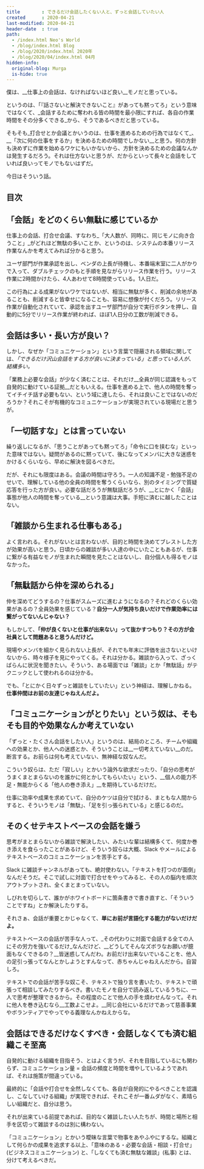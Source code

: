 ```yaml
---
title        : できるだけ会話したくない人と、ずっと会話していたい人
created      : 2020-04-21
last-modified: 2020-04-21
header-date  : true
path:
  - /index.html Neo's World
  - /blog/index.html Blog
  - /blog/2020/index.html 2020年
  - /blog/2020/04/index.html 04月
hidden-info:
  original-blog: Murga
  is-hide: true
---
```


僕は、__仕事上の会話は、なければないほど良い__モノだと思っている。

というのは、「『話さないと解決できないこと』があっても黙ってろ」という意味ではなくて、_会話するために奪われる皆の時間を最小限にすれば、各自の作業時間をその分多くできる_から、そうであるべきだと思っている。

そもそも_打合せとか会議とかいうのは、仕事を進めるための行為ではなくて_、__「次に何の仕事をするか」を決めるための時間でしかない__と思う。何の方針も決めずに作業を始めるワケにもいかないから、方針を決めるための会議なんかは発生するだろう。それは仕方ないと思うが、だからといって長々と会話をしていれば良いってモノでもないはずだ。

今日はそういう話。

## 目次

## 「会話」をどのくらい無駄に感じているか

仕事上の会話、打合せ会議、すなわち_「大人数が、同時に、同じモノに向き合うこと」_がどれほど無駄の多いことか、というのは、システムの本番リリース作業なんかを考えてみれば分かると思う。

ユーザ部門が作業承認を出し、ベンダの上長が待機し、本番端末室に二人がかりで入って、ダブルチェックのもと手順を見ながらリリース作業を行う。リリース作業に2時間かけたら、4人あわせて8時間使っている。1人日だ。

この行為による成果がないワケではないが、相当に無駄が多く、削減の余地があることも、削減すると皆幸せになることも、容易に想像が付くだろう。リリース作業が自動化されていて、承認を出すユーザ部門が自分で実行ボタンを押し、自動的に5分でリリース作業が終われば、ほぼ1人日分の工数が削減できる。

## 会話は多い・長い方が良い？

しかし、なぜか「コミュニケーション」という言葉で隠蔽される領域に関しては、_「できるだけ沢山会話をする方が良いに決まっている」と思っている人が、結構多い。_

「業務上必要な会話」が少なく済むことは、それだけ__全員が同じ認識をもって自発的に動けている証拠__だともいえる。仕事を進める上で、他人の時間を奪ってイチイチ話す必要もない、という域に達したら、それは良いことではないのだろうか？それこそが有機的なコミュニケーションが実現されている現場だと思うが。

## 「一切話すな」とは言っていない

繰り返しになるが、「思うことがあっても黙ってろ」「命令に口を挟むな」といった意味ではない。疑問があるのに黙っていて、後になってメンバに大きな迷惑をかけるくらいなら、早めに解決を図るべきだ。

だが、それにも限度はある。会議の時間は守ろう。一人の知識不足・勉強不足のせいで、理解している他の全員の時間を奪うくらいなら、別のタイミングで質疑応答を行った方が良い。必要な話だろうが無駄話だろうが、__とにかく「会話」事態が他人の時間を奪っている__という意識は大事。手短に済むに越したことはない。

## 「雑談から生まれる仕事もある」

よく言われる。それがないとは言わないが、目的と時間を決めてブレストした方が効果が高いと思う。日頃からの雑談が多い人達の中にいたこともあるが、仕事に繋がる有益なモノが生まれた瞬間を見たことはないし、自分個人も得るモノはなかった。

## 「無駄話から仲を深められる」

仲を深めてどうするの？仕事がスムーズに進むようになるの？それどのくらい効果があるの？全員効果を感じている？__自分一人が気持ち良いだけで作業効率には繋がってないんじゃない？__

もしかして、__「仲が良くないと仕事が出来ない」って抜かすつもり？その方が会社員として問題あると思うんだけど。__

現場やメンバを細かく見られない上長が、それでも年末に評価を出さないといけないから、時々様子を見にやってくる。それは分かる。雑談から入って、ざっくばらんに状況を聞きたい。そういう、ある場面では「雑談」とか「無駄話」がテクニックとして使われるのは分かる。

でも、「とにかく日々ずっと雑談をしていたい」という神経は、理解しかねる。__仕事仲間はお前の友達じゃねえんだよ。__

## 「コミュニケーションがとりたい」という奴は、そもそも目的や効果なんか考えていない

「ずっと・たくさん会話をしたい人」というのは、結局のところ、チームや組織への効果とか、他人への迷惑とか、そういうことは__一切考えていない__のだ。断言する。お前らは何も考えていない、無神経な奴なんだ。

こういう奴らは、ただ「寂しい」とかいう論外な欲求だったり、「自分の思考がうまくまとまらないのを誰かに何とかしてもらいたい」という、__個人の能力不足・無能からくる「他人の巻き添え」__を期待しているだけだ。

仕事に効率や成果を求めていて、自分のケツは自分で拭ける、まともな人間からすると、そういうモノは「無駄」、「足を引っ張られている」と感じるのだ。

## そのくせテキストベースの会話を嫌う

思考がまとまらないから雑談で解決したい、みたいな輩は結構多くて、何度か巻き添えを食らったことがあるけど、そういう奴らは大概、Slack やメールによるテキストベースのコミュニケーションを苦手とする。

Slack に雑談チャンネルがあっても、絶対使わない。「テキストを打つのが面倒」なんだそうだ。そこで試しに対面で打合せをやってみると、その人の脳内を順次アウトプットされ、全くまとまっていない。

しびれを切らして、誰かがホワイトボードに箇条書きで書き直すと、「そういうことですね」とか解決したりする。

それさぁ、会話が重要とかじゃなくて、__単にお前が言語化する能力がないだけだよ。__

テキストベースの会話が苦手な人って、_その代わりに対面で会話する全ての人にその労力を強いてるだけ_なんだけど、__どうしてそんなズボラなお願いが臆面もなくできるの？__皆迷惑してんだわ。お前だけ出来ないでいることを、他人の足引っ張ってなんとかしようとすんなって、赤ちゃんじゃねえんだから。自習しろ。

テキストでの会話が苦手な奴こそ、テキストで独り言を書いたり、テキストで頑張って相談してみたりするべき。書いたモノを自分で読み返しているうちに、一人で思考が整理できるから。その程度のことで他人の手を煩わせんなって。それに他人を巻き込むなら__工数よこせよ。__同じ会社にいるだけであって慈善事業やボランティアでやってやる義理なんかねえからな。

## 会話はできるだけなくすべき・会話しなくても済む組織こそ至高

自発的に動ける組織を目指そう、とはよく言うが、それを目指しているにも関わらず、コミュニケーション量 = 会話の頻度と時間を増やしているようであれば、それは施策が間違っている。

最終的に「会話や打合せを全然しなくても、各自が自発的にやるべきことを認識し、こなしていける組織」が実現できれば、それこそが一番ムダがなく、素晴らしい組織だと、自分は思う。

それが出来ている前提であれば、目的なく雑談したい人たちが、時間と場所と相手を区切って雑談するのは別に構わない。

「コミュニケーション」とかいう曖昧な言葉で物事をあやふやにするな。組織として何らかの成果を追求する以上、「意味のある・必要な会話・相談・打合せ」(ビジネスコミュニケーション) と、「しなくても済む無駄な雑談」(私事) とは、分けて考えるべきだ。
